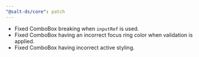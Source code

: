 ```yaml
---
"@salt-ds/core": patch
---
```


- Fixed ComboBox breaking when `inputRef` is used.
- Fixed ComboBox having an incorrect focus ring color when validation is applied.
- Fixed ComboBox having incorrect active styling.
